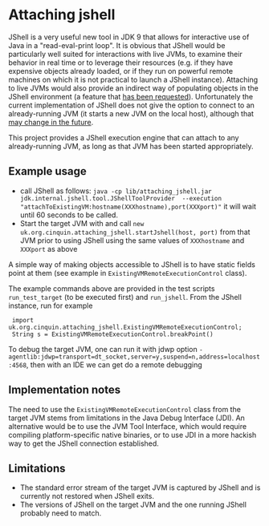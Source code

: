 # Attaching jshell

JShell is a very useful new tool in JDK 9 that allows for interactive use of Java in a
"read-eval-print loop". It is obvious that JShell would be particularly well suited for
interactions with live JVMs, to examine their behavior in real time or to leverage their
resources (e.g. if they have expensive objects already loaded, or if they run on powerful
remote machines on which it is not practical to launch a JShell instance). Attaching to
live JVMs would also provide an indirect way of populating objects in the JShell
environment (a feature that
[has been requested](http://mail.openjdk.java.net/pipermail/kulla-dev/2016-November/001774.html)).
Unfortunately the current implementation of JShell does not give the option to connect to
an already-running JVM (it starts a new JVM on the local host), although that
[may change in the future](https://bugs.openjdk.java.net/browse/JDK-8131021).

This project provides a JShell execution engine that can attach to any already-running
JVM, as long as that JVM has been started appropriately.

## Example usage
- call JShell as follows:
`java -cp lib/attaching_jshell.jar jdk.internal.jshell.tool.JShellToolProvider  --execution "attachToExistingVM:hostname(XXXhostname),port(XXXport)"` it will wait until 60 seconds to be called.
- Start the target JVM with and call
`new uk.org.cinquin.attaching_jshell.startJshell(host, port)` from that JVM
prior to using JShell using the same values of `XXXhostname` and `XXXport` as above

A simple way of making objects accessible to JShell is to have static fields point at
them (see example in `ExistingVMRemoteExecutionControl` class).

The example commands above are provided in the test scripts `run_test_target` (to be
executed first) and `run_jshell`. From the JShell instance, run for example
```
 import uk.org.cinquin.attaching_jshell.ExistingVMRemoteExecutionControl;
 String s = ExistingVMRemoteExecutionControl.breakPoint()
```

To debug the target JVM, one can run it with jdwp option `-agentlib:jdwp=transport=dt_socket,server=y,suspend=n,address=localhost:4568`, then with an IDE we can get do a remote debugging

## Implementation notes
The need to use the `ExistingVMRemoteExecutionControl` class from the target JVM stems
from limitations in the Java Debug Interface (JDI). An alternative would be to use the
JVM Tool Interface, which would require compiling platform-specific native binaries, or
to use JDI in a more hackish way to get the JShell connection established.


## Limitations

- The standard error stream of the target JVM is captured by JShell and is currently not
restored when JShell exits.
- The versions of JShell on the target JVM and the one running JShell probably need to
match.
